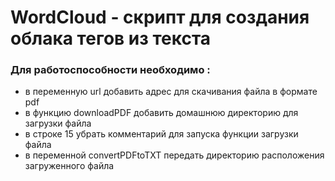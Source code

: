 # WordCloud - скрипт для создания облака тегов из текста 
### Для работоспособности необходимо :  
- в переменную url добавить адрес для скачивания файла в формате pdf
- в функцию downloadPDF добавить домашнюю директорию для загрузки файла
- в строке 15 убрать комментарий для запуска функции загрузки файла
- в переменной convertPDFtoTXT передать директорию расположения загруженного файла
